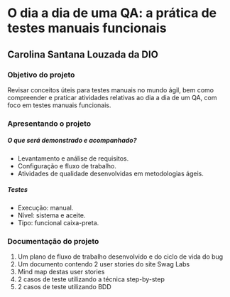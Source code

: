 # O dia a dia de uma QA: a prática de testes manuais funcionais
## Carolina Santana Louzada da DIO

### Objetivo do projeto
Revisar conceitos úteis para testes manuais no mundo ágil, bem como compreender e praticar atividades relativas ao dia a dia de um QA, com foco em testes manuais funcionais.

### Apresentando o projeto

##### O que será demonstrado e acompanhado?
- Levantamento e análise de requisitos.
- Configuração e fluxo de trabalho.
- Atividades de qualidade desenvolvidas em metodologias ágeis.

##### Testes
- Execução: manual.
- Nível: sistema e aceite.
- Tipo: funcional caixa-preta.


### Documentação do projeto
1. Um plano de fluxo de trabalho desenvolvido e do ciclo de vida do bug
2. Um documento contendo 2 user stories do site Swag Labs
3. Mind map destas user stories
4. 2 casos de teste utilizando a técnica step-by-step 
5. 2 casos de teste utilizando BDD
